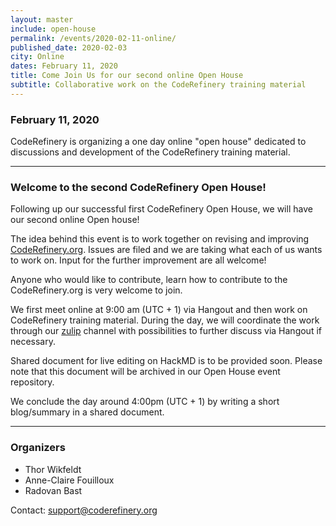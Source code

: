 ```yaml
---
layout: master
include: open-house
permalink: /events/2020-02-11-online/
published_date: 2020-02-03
city: Online
dates: February 11, 2020
title: Come Join Us for our second online Open House
subtitle: Collaborative work on the CodeRefinery training material
---
```


### February 11, 2020

CodeRefinery is organizing a one day online "open house" dedicated to discussions and development of the CodeRefinery training material.

---

### Welcome to the second CodeRefinery Open House!

Following up our successful first CodeRefinery Open House, we will have our second online Open house!

The idea behind this event is to work together on revising and improving [CodeRefinery.org](https://coderefinery.org/). Issues are filed and we are taking what each of us wants to work on. Input for the further improvement are all welcome!

Anyone who would like to contribute, learn how to contribute to the CodeRefinery.org is very welcome to join.

We first meet online at 9:00 am (UTC + 1) via Hangout and then work on CodeRefinery training material. During the day, we will coordinate the work through our [zulip](https://coderefinery.zulipchat.com/) channel with possibilities to further discuss via Hangout if necessary.

Shared document for live editing on HackMD is to be provided soon. Please note that this document will be archived in our Open House event repository.

We conclude the day around 4:00pm (UTC + 1) by writing a short blog/summary in a shared document.

---

### Organizers

- Thor Wikfeldt
- Anne-Claire Fouilloux
- Radovan Bast

Contact: support@coderefinery.org
